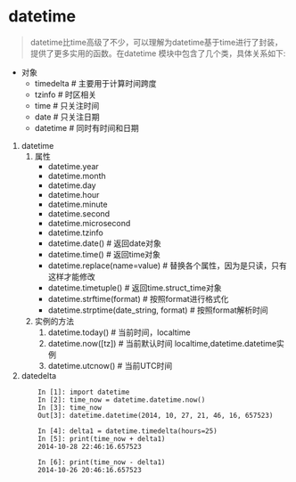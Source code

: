 # datetime

> datetime比time高级了不少，可以理解为datetime基于time进行了封装，提供了更多实用的函数。在datetime 模块中包含了几个类，具体关系如下:

- 对象
    - timedelta     # 主要用于计算时间跨度
    - tzinfo        # 时区相关
    - time          # 只关注时间
    - date          # 只关注日期
    - datetime  # 同时有时间和日期

1. datetime
    1. 属性
        - datetime.year
        - datetime.month
        - datetime.day
        - datetime.hour
        - datetime.minute
        - datetime.second
        - datetime.microsecond
        - datetime.tzinfo
        - datetime.date()   # 返回date对象
        - datetime.time()   # 返回time对象
        - datetime.replace(name=value)   # 替换各个属性，因为是只读，只有这样才能修改
        - datetime.timetuple()  # 返回time.struct_time对象
        - datetime.strftime(format) # 按照format进行格式化
        - datetime.strptime(date_string, format) # 按照format解析时间
    2. 实例的方法
       1. datetime.today()  # 当前时间，localtime
       2. datetime.now([tz])    # 当前默认时间 localtime,datetime.datetime实例
       3. datetime.utcnow() # 当前UTC时间
2. datedelta
    ```
        In [1]: import datetime
        In [2]: time_now = datetime.datetime.now()
        In [3]: time_now
        Out[3]: datetime.datetime(2014, 10, 27, 21, 46, 16, 657523)

        In [4]: delta1 = datetime.timedelta(hours=25)
        In [5]: print(time_now + delta1)
        2014-10-28 22:46:16.657523

        In [6]: print(time_now - delta1)
        2014-10-26 20:46:16.657523
    ```